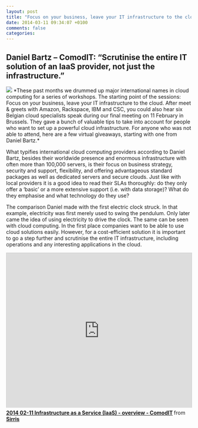 ```yaml
---
layout: post
title: "Focus on your business, leave your IT infrastructure to the cloud: round-up – Part 1"
date: 2014-03-11 09:34:07 +0100
comments: false
categories: 
---
```

## Daniel Bartz – ComodIT: “Scrutinise the entire IT solution of an IaaS provider, not just the infrastructure.”
<img class="inline-picture" src="http://www.sirris.be/uploadedImages/News/Daniel_Barz.jpg">
*These past months we drummed up major international names in cloud computing for a series of workshops. The starting point of the sessions: Focus on your business, leave your IT infrastructure to the cloud. After meet & greets with Amazon, Rackspace, IBM and CSC, you could also hear six Belgian cloud specialists speak during our final meeting on 11 February in Brussels. They gave a bunch of valuable tips to take into account for people who want to set up a powerful cloud infrastructure. For anyone who was not able to attend, here are a few virtual giveaways, starting with one from Daniel Bartz.*
<!-- more -->

What typifies international cloud computing providers according to Daniel Bartz, besides their worldwide presence and enormous infrastructure with often more than 100,000 servers, is their focus on business strategy, security and support, flexibility, and offering advantageous standard packages as well as dedicated servers and secure clouds. Just like with local providers it is a good idea to read their SLAs thoroughly: do they only offer a ‘basic’ or a more extensive support (i.e. with data storage)? What do they emphasise and what technology do they use? 

The comparison Daniel made with the first electric clock struck. In that example, electricity was first merely used to swing the pendulum. Only later came the idea of using electricity to drive the clock. The same can be seen with cloud computing. In the first place companies want to be able to use cloud solutions easily. However, for a cost-efficient solution it is important to go a step further and scrutinise the entire IT infrastructure, including operations and any interesting applications in the cloud.  
<iframe src="http://www.slideshare.net/slideshow/embed_code/31327425?rel=0" width="512" height="421" frameborder="0" marginwidth="0" marginheight="0" scrolling="no" style="border:1px solid #CCC; border-width:1px 1px 0; margin-bottom:5px; max-width: 100%;" allowfullscreen> </iframe> <div style="margin-bottom:5px"> <strong> <a href="https://www.slideshare.net/sirris_be/2014-0211iaa-scomodit" title="2014 02-11 Infrastructure as a Service (IaaS) - overview - ComodIT" target="_blank">2014 02-11 Infrastructure as a Service (IaaS) - overview - ComodIT</a> </strong> from <strong><a href="http://www.slideshare.net/sirris_be" target="_blank">Sirris</a></strong> </div>
